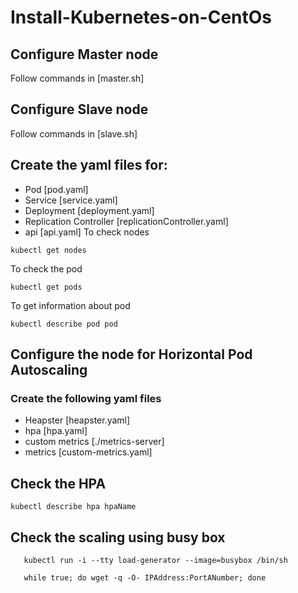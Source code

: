 # Install-Kubernetes-on-CentOs

## Configure Master node

Follow commands in [master.sh]

## Configure Slave node

Follow commands in [slave.sh]

## Create the yaml files for:
- Pod [pod.yaml]
- Service [service.yaml]
- Deployment [deployment.yaml]
- Replication Controller [replicationController.yaml]
- api [api.yaml]
To check nodes
```
kubectl get nodes
```

To check the pod 
```
kubectl get pods
```

To get information about pod

```
kubectl describe pod pod
```

## Configure the node for Horizontal Pod Autoscaling

### Create the following yaml files
- Heapster [heapster.yaml]
- hpa [hpa.yaml]
- custom metrics [./metrics-server]
- metrics [custom-metrics.yaml]


## Check the HPA
```
kubectl describe hpa hpaName
```

## Check the scaling using busy box

```
   kubectl run -i --tty load-generator --image=busybox /bin/sh
   
   while true; do wget -q -O- IPAddress:PortANumber; done
  
```
